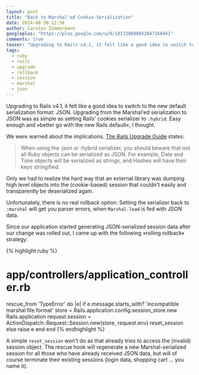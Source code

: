 ```yaml
---
layout: post
title: "Back to Marshal'ed Cookie-Serialization"
date: 2014-08-30 12:58
author: Carsten Zimmermann
googleplus: "https://plus.google.com/u/0/101728608052847168461"
comments: true
teaser: "Upgrading to Rails v4.1, it felt like a good idea to switch to the new default serialization format: JSON. Except, later it didn't. Rails offers a migration path from Marshal to JSON, but not vice versa. This article offers a (somewhat hacky) solution to rollback from JSON to Marshal."
tags:
  - ruby
  - rails
  - upgrade
  - rollback
  - session
  - marshal
  - json
---
```


Upgrading to Rails v4.1, it felt like a good idea to switch to the new default
serialization format: JSON. Upgrading from the Marshal'ed serialization to JSON
was as simple as setting Rails' cookies serializer to `:hybrid`. Easy enough and
»better go with the new Rails default«, I thought.

We were warned about the implications.
[The Rails Upgrade Guide](http://edgeguides.rubyonrails.org/upgrading_ruby_on_rails.html#upgrading-from-rails-4-0-to-rails-4-1)
states:

> When using the :json or :hybrid serializer, you should beware that not all Ruby
> objects can be serialized as JSON. For example, Date and Time objects will be
> serialized as strings, and Hashes will have their keys stringified.


Only we had to realize the hard way that an external library was dumping high
level objects into the (cookie-based) session that couldn't easily and
transparently be deserialized again.

Unfortunately, there is no real rollback option: Setting the serializer back to
`:marshal` will get you parser errors, when `Marshal.load` is fed with JSON
data.

Since our application started generating JSON-serialized session data after our
change was rolled out, I came up with the following »rolling rollback« strategy:

{% highlight ruby %}
# app/controllers/application_controller.rb

rescue_from 'TypeError' do |e|
  if e.message.starts_with? 'incompatible marshal file format'
    store = Rails.application.config.session_store.new Rails.application
    request.session = ActionDispatch::Request::Session.new(store, request.env)
    reset_session
  else
    raise e
  end
end
{% endhighlight %}

A simple `reset_session` won't do as that already tries to access the (invalid)
session object. The rescue hook will regenerate a new Marshal-serialized session
for all those who have already received JSON data, but will of course terminate
their existing sessions (login data, shopping cart … you name it).


